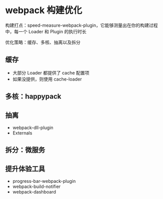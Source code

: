 # webpack 构建优化

构建打点：speed-measure-webpack-plugin，它能够测量出在你的构建过程中，每一个 Loader 和 Plugin 的执行时长

优化策略：缓存、多核、抽离以及拆分

## 缓存

* 大部分 Loader 都提供了 cache 配置项
* 如果没提供，则使用 cache-loader

## 多核：happypack

## 抽离

* webpack-dll-plugin
* Externals

## 拆分：微服务

## 提升体验工具

* progress-bar-webpack-plugin
* webpack-build-notifier
* webpack-dashboard
